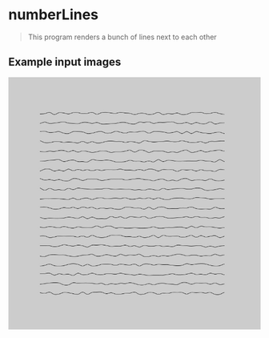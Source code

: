 # numberLines
>This program renders a bunch of lines next to each other 


## Example input images
![out](out/numberLines.jpg)
